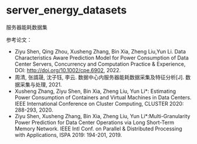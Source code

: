 # server_energy_datasets
服务器能耗数据集

参考论文：
* Ziyu Shen, Qing Zhou, Xusheng Zhang, Bin Xia, Zheng Liu,Yun Li. Data Characteristics Aware Prediction Model for Power Consumption of Data Center Servers, Concurrency and Computation Practice & Experience, DOI: http://doi.org/10.1002/cpe.6902, 2022.
* 周清, 张諝晟, 沈子钰, 李云. 数据中心内服务器能耗数据采集及特征分析[J]. 数据采集与处理, 2021.
* Xusheng Zhang, Ziyu Shen, Bin Xia, Zheng Liu, Yun Li*: Estimating Power Consumption of Containers and Virtual Machines in Data Centers. IEEE International Conference on Cluster Computing, CLUSTER 2020: 288-293, 2020.
* Ziyu Shen, Xusheng Zhang, Bin Xia, Zheng Liu, Yun Li*:Multi-Granularity Power Prediction for Data Center Operations via Long Short-Term Memory Network. IEEE Intl Conf. on Parallel & Distributed Processing with Applications, ISPA 2019: 194-201, 2019.
